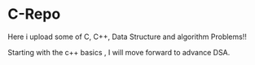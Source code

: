 # C-Repo 

Here i upload some of C, C++, Data Structure and algorithm Problems!!

Starting with the c++ basics , I will move forward to advance DSA.

